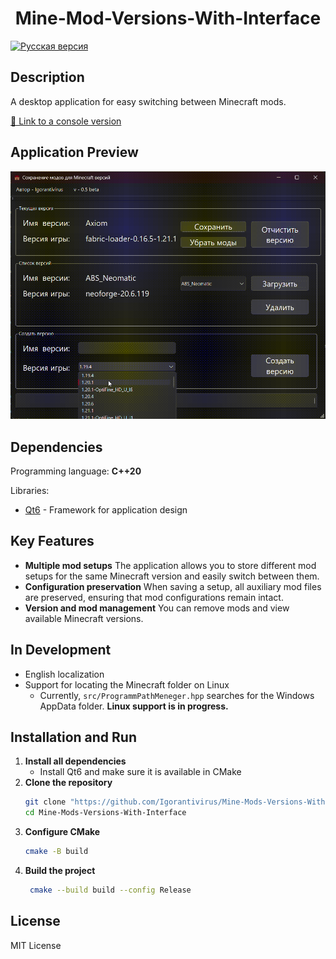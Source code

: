 <h1 align="center">Mine-Mod-Versions-With-Interface</h1>

[![Русская версия](https://img.shields.io/badge/Русская%20версия-blue)](README_RU.md)

<h2>Description</h2>

A desktop application for easy switching between Minecraft mods.

[🔗 Link to a console version](https://github.com/Igorantivirus/MinecraftModVersions)

<h2>Application Preview</h2>

<img src="demos/main-demo.gif" alt="Application demo">

<h2>Dependencies</h2>

Programming language: **C++20**

Libraries:
* [Qt6](https://www.qt.io/product/qt6) - Framework for application design

<h2>Key Features</h2>

* **Multiple mod setups**
    The application allows you to store different mod setups for the same Minecraft version and easily switch between them.
* **Configuration preservation**
    When saving a setup, all auxiliary mod files are preserved, ensuring that mod configurations remain intact.
* **Version and mod management**
    You can remove mods and view available Minecraft versions.

<h2>In Development</h2>

* English localization  
* Support for locating the Minecraft folder on Linux  
  * Currently, `src/ProgrammPathMeneger.hpp` searches for the Windows AppData folder. **Linux support is in progress.**

<h2>Installation and Run</h2>

1. **Install all dependencies**
   * Install Qt6 and make sure it is available in CMake
2. **Clone the repository**
   ```bash
   git clone "https://github.com/Igorantivirus/Mine-Mods-Versions-With-Interface"
   cd Mine-Mods-Versions-With-Interface
   ```
3. **Configure CMake**
   ```bash
   cmake -B build
   ```
4. **Build the project**
   ```bash
    cmake --build build --config Release

<h2>License</h2>

MIT License
